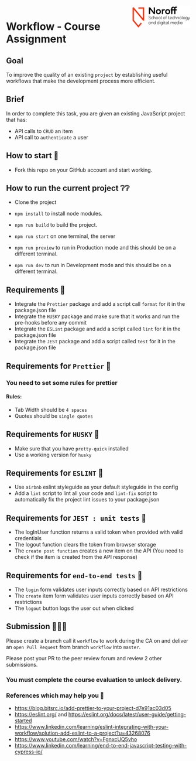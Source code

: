 <img src="./.readme/noroff-light.png" width="160" align="right">

# Workflow - Course Assignment

## Goal
To improve the quality of an existing `project` by establishing useful workflows that make the development process more efficient.


## Brief
In order to complete this task, you are given an existing JavaScript project that has:

- API calls to `CRUD` an item
- API call to `authenticate` a user

## How to start 🙋

- Fork this repo on your GitHub account and start working.

## How to run the current project ❔❔

- Clone the project

- `npm install` to install node modules.

- `npm run build` to build the project.

- `npm run start` on one terminal, the server

- `npm run preview` to run in Production mode and this should be on a different terminal.

- `npm run dev` to run in Development mode and this should be on a different terminal.


## Requirements 🤔

- Integrate the `Prettier` package and add a script call `format` for it in the package.json file
- Integrate the `HUSKY` package and make sure that it works and run the pre-hooks before any commit
- Integrate the `ESLint` package and add a script called `lint` for it in the package.json file
- Integrate the `JEST` package and add a script called `test` for it in the package.json file

## Requirements for `Prettier` 🤔
### You need to set some rules for prettier
#### Rules:

- Tab Width should be `4 spaces`
- Quotes should be `single quotes`


## Requirements for `HUSKY` 🤔

- Make sure that you have `pretty-quick` installed
- Use a working version for `husky`



## Requirements for `ESLINT` 🤔

- Use `airbnb` eslint styleguide as your default styleguide in the config
- Add a `lint` script to lint all your code and `lint-fix` script to automatically fix the project lint issues to your package.json


## Requirements for `JEST : unit tests` 🤔

- The logInUser function returns a valid token when provided with valid credentials
- The logout function clears the token from browser storage
- The `create post function` creates a new item on the API (You need to check if the item is created from the API response)


## Requirements for `end-to-end tests` 🤔

- The `login` form validates user inputs correctly based on API restrictions
- The `create` item form validates user inputs correctly based on API restrictions
- The `logout` button logs the user out when clicked


## Submission 🎉🎉🎉

Please create a branch call it `workflow` to work during the CA on and deliver an `open Pull Request` from branch `workflow` into `master`.

Please post your PR to the peer review forum and review 2 other submissions.

### You must complete the course evaluation to unlock delivery.


### References which may help you 🫴

- https://blog.bitsrc.io/add-prettier-to-your-project-d7e91ac03d05
- https://eslint.org/ and https://eslint.org/docs/latest/user-guide/getting-started
- https://www.linkedin.com/learning/eslint-integrating-with-your-workflow/solution-add-eslint-to-a-project?u=43268076
- https://www.youtube.com/watch?v=FgnxcUQ5vho
- https://www.linkedin.com/learning/end-to-end-javascript-testing-with-cypress-io/


